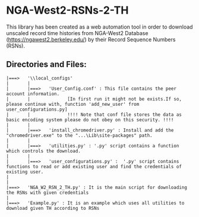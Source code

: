 # NGA-West2-RSNs-2-TH
This library has been created as a web automation tool in order to download unscaled record time histories from NGA-West2 Database (https://ngawest2.berkeley.edu/) by their Record Sequence Numbers (RSNs).

Directories and Files:
----------------------
	
	|===>	'\\local_configs'
	|		|
	|		|===>	'User_Config.conf' : This file contains the peer account information.
	|		|			   [In first run it might not be exists.If so, please continue with, function 'add_new_user' from user_configurations.py]
	|		|			   !!!! Note that conf file stores the data as basic encoding system please do not obey on this security. !!!!
	|		|
	|		|===>	'install_chromedriver.py' : Install and add the "chromedriver.exe" to the "...\Lib\site-packages" path.
	|		|
	|		|===>	'utilities.py' : '.py' script contains a function which controls the download.
	|		|
	|		|===>	'user_configurations.py' :	'.py' script contains functions to read or add existing user and find the credentials of existing user.
	|											
	|
	|===>	'NGA_W2_RSN_2_TH.py' : It is the main script for downloading the RSNs with given credentials
	|
	|===>	'Example.py' : It is an example which uses all utilities to download given TH according to RSNs
